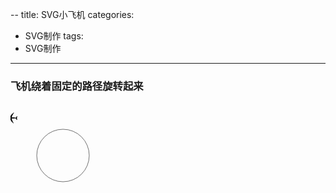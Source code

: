 --
title: SVG小飞机
categories:
  - SVG制作
tags:
  - SVG制作
---


### 飞机绕着固定的路径旋转起来

<section>
<head>
<body>
<svg width="1200" height="600" viewBox="0 0 900 350">
  <path id="motionPath" fill="none" stroke="#000000" stroke-miterlimit="20" d="
        M 150, 100
        m -75, 0
        a 75,75 0 1,0 150,0
        a 75,75 0 1,0 -150,0
        "/>
  
  <g id="plane" style="" transform="scale(0.05, 0.05) translate(0,20) rotate(-133 100 100)">
  <defs id="defs0" />
  <path
     d="M 439.48098,95.969555 L 393.34268,142.46481 L 305.91233,133.41187 L 324.72376,114.58551 L 308.61525,98.464215 L 276.15845,130.94677 L 185.25346,123.08136 L 201.15145,107.27643 L 186.46085,92.574165 L 158.32,120.73735 L 45.386032,112.12042 L 15.000017,131.66667 L 221.20641,192.48691 L 298.26133,237.01135 L 191.91028,345.62828 L 152.82697,408.6082 L 41.549634,393.05411 L 21.037984,413.58203 L 109.25334,470.93369 L 166.38515,558.95725 L 186.8968,538.42933 L 171.35503,427.06371 L 234.28504,387.94939 L 342.81586,281.51396 L 387.305,358.63003 L 448.07703,565.00001 L 467.60778,534.58989 L 458.99769,421.56633 L 487.16033,393.38134 L 473.14247,379.35235 L 456.6139,395.97492 L 448.79636,303.63439 L 481.25315,271.15184 L 465.14464,255.03055 L 446.33321,273.8569 L 436.04766,185.1164 L 482.35108,138.7864 C 501.1942,119.92833 560.62425,61.834815 564.99998,14.999985 C 515.28999,23.707295 476.1521,61.495405 439.48098,95.969555 z "
     style="opacity:1;color:#000000;fill:#000000;fill-opacity:1;fill-rule:nonzero;stroke:none;marker:none;visibility:visible;display:inline;overflow:visible"
     id="path1" />
</g>
   
  <animateMotion 
           xlink:href="#plane"
           dur="2s"
           begin="0s"     
           fill="freeze"
           repeatCount="indefinite"
           rotate="auto-reverse">
    <mpath xlink:href="#motionPath" />
  </animateMotion>
</svg>
</body>
</head>
</section>

